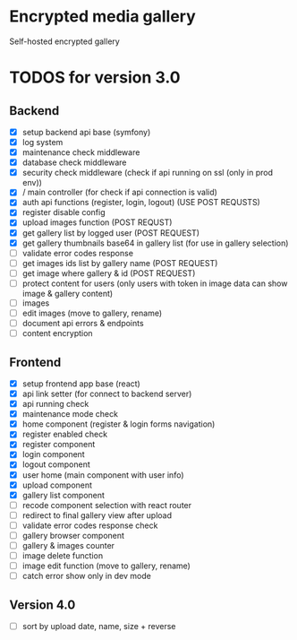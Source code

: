 # Encrypted media gallery
Self-hosted encrypted gallery

# TODOS for version 3.0
## Backend
- [X] setup backend api base (symfony)
- [X] log system
- [X] maintenance check middleware
- [X] database check middleware
- [X] security check middleware (check if api running on ssl (only in prod env))
- [X] / main controller (for check if api connection is valid)
- [X] auth api functions (register, login, logout) (USE POST REQUSTS)
- [X] register disable config
- [X] upload images function (POST REQUST)
- [X] get gallery list by logged user (POST REQUEST)
- [X] get gallery thumbnails base64 in gallery list (for use in gallery selection)
- [ ] validate error codes response
- [ ] get images ids list by gallery name (POST REQUEST)
- [ ] get image where gallery & id (POST REQUEST)
- [ ] protect content for users (only users with token in image data can show image & gallery content)
- [ ] images
- [ ] edit images (move to gallery, rename)
- [ ] document api errors & endpoints
- [ ] content encryption

## Frontend
- [X] setup frontend app base (react)
- [X] api link setter (for connect to backend server)
- [X] api running check
- [X] maintenance mode check
- [X] home component (register & login forms navigation)
- [X] register enabled check
- [X] register component
- [X] login component
- [X] logout component
- [X] user home (main component with user info)
- [X] upload component
- [X] gallery list component
- [ ] recode component selection with react router
- [ ] redirect to final gallery view after upload
- [ ] validate error codes response check
- [ ] gallery browser component
- [ ] gallery & images counter
- [ ] image delete function
- [ ] image edit function (move to gallery, rename)
- [ ] catch error show only in dev mode

## Version 4.0
- [ ] sort by upload date, name, size + reverse
